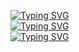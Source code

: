 
[![Typing SVG](https://readme-typing-svg.herokuapp.com?size=18&center=true&vCenter=true&width=420&lines=Physics+Inception)](https://git.io/typing-svg) </br>
[![Typing SVG](https://readme-typing-svg.herokuapp.com?size=18&center=true&vCenter=true&width=420&lines=A+software+engineer+with+true+passion)](https://git.io/typing-svg) </br>
[![Typing SVG](https://readme-typing-svg.herokuapp.com?size=18&center=true&vCenter=true&width=420&lines=Daily+Nabil+k+call+diben+jodi+git+e+kisu+na+push+kore )](https://git.io/typing-svg)
